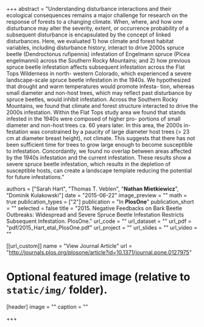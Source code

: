 +++
abstract = "Understanding disturbance interactions and their ecological consequences remains a major challenge for research on the response of forests to a changing climate. When, where, and how one disturbance may alter the severity, extent, or occurrence probability of a subsequent disturbance is encapsulated by the concept of linked disturbances. Here, we evaluated 1) how climate and forest habitat variables, including disturbance history, interact to drive 2000s spruce beetle (Dendroctonus rufipennis) infestation of Engelmann spruce (Picea engelmannii) across the Southern Rocky Mountains; and 2) how previous spruce beetle infestation affects subsequent infestation across the Flat Tops Wilderness in north- western Colorado, which experienced a severe landscape-scale spruce beetle infestation in the 1940s. We hypothesized that drought and warm temperatures would promote infesta- tion, whereas small diameter and non-host trees, which may reflect past disturbance by spruce beetles, would inhibit infestation. Across the Southern Rocky Mountains, we found that climate and forest structure interacted to drive the 2000s infestation. Within the Flat Tops study area we found that stands infested in the 1940s were composed of higher pro- portions of small diameter and non-host trees ca. 60 years later. In this area, the 2000s in- festation was constrained by a paucity of large diameter host trees (> 23 cm at diameter breast height), not climate. This suggests that there has not been sufficient time for trees to grow large enough to become susceptible to infestation. Concordantly, we found no overlap between areas affected by the 1940s infestation and the current infestation. These results show a severe spruce beetle infestation, which results in the depletion of susceptible hosts, can create a landscape template reducing the potential for future infestations."

authors = ["Sarah Hart", "Thomas T. Veblen", "**Nathan Mietkiewicz**", "Dominik Kulakowski"]
date = "2015-06-22"
image_preview = ""
math = true
publication_types = ["2"]
publication = "In **PlosOne**"
publication_short = ""
selected = false
title = "2015. Negative Feedbacks on Bark Beetle Outbreaks: Widespread and Severe Spruce Beetle Infestation Restricts Subsequent Infestation. PlosOne."
url_code = ""
url_dataset = ""
url_pdf = "pdf/2015_Hart_etal_PlosOne.pdf"
url_project = ""
url_slides = ""
url_video = ""

[[url_custom]]
name = "View Journal Article"
url = "http://journals.plos.org/plosone/article?id=10.1371/journal.pone.0127975"

# Optional featured image (relative to `static/img/` folder).
[header]
image = ""
caption = ""

+++
